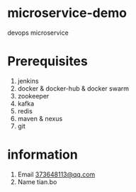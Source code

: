 # microservice-demo
devops microservice

# Prerequisites
1. jenkins
2. docker & docker-hub & docker swarm
3. zookeeper
4. kafka
5. redis
6. maven & nexus
7. git


# information

1. Email 373648113@qq.com
2. Name  tian.bo
